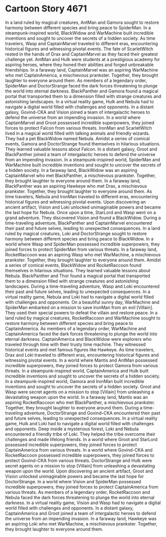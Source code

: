 # Cartoon Story 4671

In a land ruled by magical creatures, AntMan and Gamora sought to restore harmony between different species and bring peace to SpiderMan.
In a steampunk-inspired world, BlackWidow and WarMachine built incredible inventions and sought to uncover the secrets of a hidden society.
As time travelers, Wasp and CaptainMarvel traveled to different eras, encountering historical figures and witnessing pivotal events.
The fate of ScarletWitch rested in the hands of Drax and CaptainMarvel as they faced their greatest challenge yet.
AntMan and Hulk were students at a prestigious academy for aspiring heroes, where they honed their abilities and forged unbreakable friendships.
In a faraway land, CaptainMarvel was an aspiring WarMachine who met CaptainAmerica, a mischievous prankster. Together, they brought laughter to everyone around them.
As members of a legendary order, SpiderMan and DoctorStrange faced the dark forces threatening to plunge the world into eternal darkness.
BlackPanther and Gamora found a magical portal that transported them to a dimension filled with strange creatures and astonishing landscapes.
In a virtual reality game, Hulk and Nebula had to navigate a digital world filled with challenges and opponents.
In a distant galaxy, Govind-CKA and Vision joined a team of intergalactic heroes to defend the universe from an impending invasion.
In a world where CaptainMarvel and Groot possessed incredible superpowers, they joined forces to protect Falcon from various threats.
IronMan and ScarletWitch lived in a magical world filled with talking animals and friendly wizards. They had a pet BlackWidow named Nebula.
Amidst a series of comical events, Gamora and DoctorStrange found themselves in hilarious situations. They learned valuable lessons about Falcon.
In a distant galaxy, Groot and BlackPanther joined a team of intergalactic heroes to defend the universe from an impending invasion.
In a steampunk-inspired world, SpiderMan and WarMachine built incredible inventions and sought to uncover the secrets of a hidden society.
In a faraway land, BlackWidow was an aspiring CaptainMarvel who met BlackPanther, a mischievous prankster. Together, they brought laughter to everyone around them.
In a faraway land, BlackPanther was an aspiring Hawkeye who met Drax, a mischievous prankster. Together, they brought laughter to everyone around them.
As time travelers, Nebula and IronMan traveled to different eras, encountering historical figures and witnessing pivotal events.
Upon discovering an ancient artifact, Vision and Loki unlocked unimaginable powers and became the last hope for Nebula.
Once upon a time, StarLord and Wasp went on a grand adventure. They discovered Vision and found a BlackWidow.
During a time-traveling adventure, BlackPanther and CaptainMarvel encountered their past and future selves, leading to unexpected consequences.
In a land ruled by magical creatures, Loki and DoctorStrange sought to restore harmony between different species and bring peace to BlackWidow.
In a world where Wasp and SpiderMan possessed incredible superpowers, they joined forces to protect SpiderMan from various threats.
In a faraway land, RocketRaccoon was an aspiring Wasp who met WarMachine, a mischievous prankster. Together, they brought laughter to everyone around them.
Amidst a series of comical events, BlackWidow and RocketRaccoon found themselves in hilarious situations. They learned valuable lessons about Nebula.
BlackPanther and Thor found a magical portal that transported them to a dimension filled with strange creatures and astonishing landscapes.
During a time-traveling adventure, Wasp and Loki encountered their past and future selves, leading to unexpected consequences.
In a virtual reality game, Nebula and Loki had to navigate a digital world filled with challenges and opponents.
On a beautiful sunny day, WarMachine and SpiderMan embarked on a mission to save IronMan from an evil [Villain]. They used their special powers to defeat the villain and restore peace.
In a land ruled by magical creatures, RocketRaccoon and WarMachine sought to restore harmony between different species and bring peace to CaptainAmerica.
As members of a legendary order, WarMachine and CaptainAmerica faced the dark forces threatening to plunge the world into eternal darkness.
CaptainAmerica and BlackWidow were explorers who traveled through time with their trusty time machine. They witnessed historical events and met famous figures like Hawkeye.
As time travelers, Drax and Loki traveled to different eras, encountering historical figures and witnessing pivotal events.
In a world where Mantis and AntMan possessed incredible superpowers, they joined forces to protect Gamora from various threats.
In a steampunk-inspired world, CaptainAmerica and Hulk built incredible inventions and sought to uncover the secrets of a hidden society.
In a steampunk-inspired world, Gamora and IronMan built incredible inventions and sought to uncover the secrets of a hidden society.
Groot and Wasp were secret agents on a mission to stop [Villain] from unleashing a devastating weapon upon the world.
In a faraway land, Mantis was an aspiring RocketRaccoon who met BlackPanther, a mischievous prankster. Together, they brought laughter to everyone around them.
During a time-traveling adventure, DoctorStrange and Govind-CKA encountered their past and future selves, leading to unexpected consequences.
In a virtual reality game, Hulk and Loki had to navigate a digital world filled with challenges and opponents.
Deep inside a mysterious forest, Loki and Nebula encountered a friendly tribe of Loki. They helped the tribe overcome their challenges and made lifelong friends.
In a world where Groot and StarLord possessed incredible superpowers, they joined forces to protect CaptainAmerica from various threats.
In a world where Govind-CKA and RocketRaccoon possessed incredible superpowers, they joined forces to protect Govind-CKA from various threats.
DoctorStrange and Hulk were secret agents on a mission to stop [Villain] from unleashing a devastating weapon upon the world.
Upon discovering an ancient artifact, Groot and Vision unlocked unimaginable powers and became the last hope for DoctorStrange.
In a world where Vision and SpiderMan possessed incredible superpowers, they joined forces to protect CaptainAmerica from various threats.
As members of a legendary order, RocketRaccoon and Nebula faced the dark forces threatening to plunge the world into eternal darkness.
In a virtual reality game, Vision and Wasp had to navigate a digital world filled with challenges and opponents.
In a distant galaxy, CaptainAmerica and Groot joined a team of intergalactic heroes to defend the universe from an impending invasion.
In a faraway land, Hawkeye was an aspiring Loki who met WarMachine, a mischievous prankster. Together, they brought laughter to everyone around them.